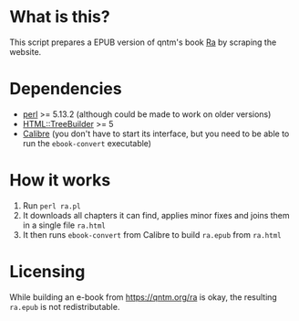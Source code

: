 # What is this?

This script prepares a EPUB version of qntm's book [Ra](https://qntm.org/ra) by scraping the website.

# Dependencies

 - [perl](https://perl.org) >= 5.13.2 (although could be made to work on older versions)
 - [HTML::TreeBuilder](https://metacpan.org/pod/HTML::TreeBuilder) >= 5
 - [Calibre](https://calibre-ebook.com/) (you don't have to start its interface, but you need to be able to run the `ebook-convert` executable)

# How it works

 1. Run `perl ra.pl`
 2. It downloads all chapters it can find, applies minor fixes and joins them in a single file `ra.html`
 3. It then runs `ebook-convert` from Calibre to build `ra.epub` from `ra.html`

# Licensing

While building an e-book from <https://qntm.org/ra> is okay, the resulting `ra.epub` is not redistributable.
